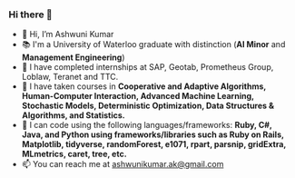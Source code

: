 ### Hi there 👋

- 👋 Hi, I’m Ashwuni Kumar
- 📚 I'm a University of Waterloo graduate with distinction (**AI Minor** and **Management Engineering**)
- 🔭 I have completed internships at SAP, Geotab, Prometheus Group, Loblaw, Teranet and TTC.
- 🌱 I have taken courses in **Cooperative and Adaptive Algorithms, Human-Computer Interaction, Advanced Machine Learning, Stochastic Models, Deterministic Optimization, Data Structures & Algorithms, and Statistics.**
- 🌱 I can code using the following languages/frameworks: **Ruby, C#, Java, and Python using frameworks/libraries such as Ruby on Rails, Matplotlib, tidyverse, randomForest, e1071, rpart, parsnip, gridExtra, MLmetrics, caret, tree, etc.**
- 📫 You can reach me at ashwunikumar.ak@gmail.com
